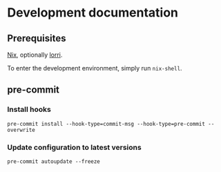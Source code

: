 # Development documentation

## Prerequisites

[Nix](https://nixos.org/download.html), optionally [lorri](https://github.com/nix-community/lorri).

To enter the development environment, simply run `nix-shell`.

## pre-commit

### Install hooks

```shell
pre-commit install --hook-type=commit-msg --hook-type=pre-commit --overwrite
```

### Update configuration to latest versions

```shell
pre-commit autoupdate --freeze
```
